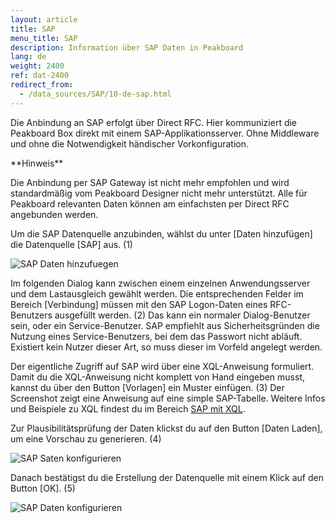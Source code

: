 ```yaml
---
layout: article
title: SAP
menu_title: SAP
description: Information über SAP Daten in Peakboard
lang: de
weight: 2400
ref: dat-2400
redirect_from:
  - /data_sources/SAP/10-de-sap.html
---
```


Die Anbindung an SAP erfolgt über Direct RFC.
Hier kommuniziert die Peakboard Box direkt mit einem SAP-Applikationsserver.
Ohne Middleware und ohne die Notwendigkeit händischer Vorkonfiguration.

<div class="box-tip" markdown="1">**Hinweis**

Die Anbindung per SAP Gateway ist nicht mehr empfohlen und wird standardmäßig vom Peakboard Designer nicht mehr unterstützt.
Alle für Peakboard relevanten Daten können am einfachsten per Direct RFC angebunden werden.
</div>

Um die SAP Datenquelle anzubinden, wählst du unter [Daten hinzufügen] die Datenquelle [SAP] aus. (1)

![SAP Daten hinzufuegen](/assets/images/data-sources/sap/de_SAP-add.png)

Im folgenden Dialog kann zwischen einem einzelnen Anwendungsserver und dem Lastausgleich gewählt werden.
Die entsprechenden Felder im Bereich [Verbindung] müssen mit den SAP Logon-Daten eines RFC-Benutzers ausgefüllt werden. (2) Das kann ein normaler Dialog-Benutzer sein, oder ein Service-Benutzer. SAP empfiehlt aus Sicherheitsgründen die Nutzung eines Service-Benutzers, bei dem das Passwort nicht abläuft. Existiert kein Nutzer dieser Art, so muss dieser im Vorfeld angelegt werden.

Der eigentliche Zugriff auf SAP wird über eine XQL-Anweisung formuliert.
Damit du die XQL-Anweisung nicht komplett von Hand eingeben musst, kannst du über den Button [Vorlagen] ein Muster einfügen. (3)
Der Screenshot zeigt eine Anweisung auf eine simple SAP-Tabelle. Weitere Infos und Beispiele zu XQL findest du im Bereich [SAP mit XQL](/data_sources/SAP/de-xql.html).

Zur Plausibilitätsprüfung der Daten klickst du auf den Button [Daten Laden], um eine Vorschau zu generieren. (4)

![SAP Saten konfigurieren](/assets/images/data-sources/sap/de_SAP-config-01.png)

Danach bestätigst du die Erstellung der Datenquelle mit einem Klick auf den Button [OK]. (5)

![SAP Daten konfigurieren](/assets/images/data-sources/sap/de_SAP-config-02.png)
